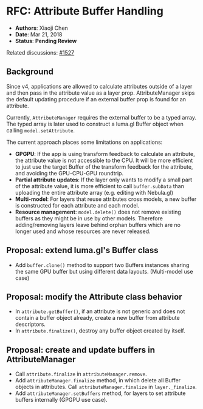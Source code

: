 # RFC: Attribute Buffer Handling

* **Authors**: Xiaoji Chen
* **Date**: Mar 21, 2018
* **Status**: **Pending Review**

Related discussions:
[#1527](https://github.com/uber/deck.gl/pull/1527)


## Background

Since v4, applications are allowed to calculate attributes outside of a layer and then pass in the attribute value as a layer prop. AttributeManager skips the default updating procedure if an external buffer prop is found for an attribute.

Currently, `AttributeManager` requires the external buffer to be a typed array. The typed array is later used to construct a luma.gl Buffer object when calling `model.setAttribute`.

The current approach places some limitations on applications:
- **GPGPU**: If the app is using transform feedback to calculate an attribute, the attribute value is not accessible to the CPU. It will be more efficient to just use the target Buffer of the transform feedback for the attribute, and avoiding the GPU-CPU-GPU roundtrip.
- **Partial attribute updates**: If the layer only wants to modify a small part of the attribute value, it is more efficient to call `buffer.subData` than uploading the entire attribute array (e.g. editing with Nebula.gl)
- **Multi-model**: For layers that reuse attributes cross models, a new buffer is constructed for each attribute and each model.
- **Resource management**: `model.delete()` does not remove existing buffers as they might be in use by other models. Therefore adding/removing layers leave behind orphan buffers which are no longer used and whose resources are never released.

## Proposal: extend luma.gl's Buffer class

- Add `buffer.clone()` method to support two Buffers instances sharing the same GPU buffer but using different data layouts. (Multi-model use case)

## Proposal: modify the Attribute class behavior

- In `attribute.getBuffer()`, if an attribute is not generic and does not contain a buffer object already, create a new buffer from attribute descriptors.
- In `attribute.finalize()`, destroy any buffer object created by itself.

## Proposal: create and update buffers in AttributeManager

- Call `attribute.finalize` in `attributeManager.remove`.
- Add `attributeManager.finalize` method, in which delete all Buffer objects in attributes. Call `attributeManager.finalize` in `layer._finalize`.
- Add `attributeManager.setBuffers` method, for layers to set attribute buffers internally (GPGPU use case).
